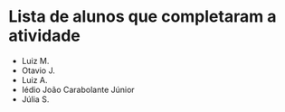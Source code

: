 # Lista de alunos que completaram a atividade
* Luiz M.
* Otavio  J.
* Luiz A.
* Iédio João Carabolante Júnior 
* Júlia S.
